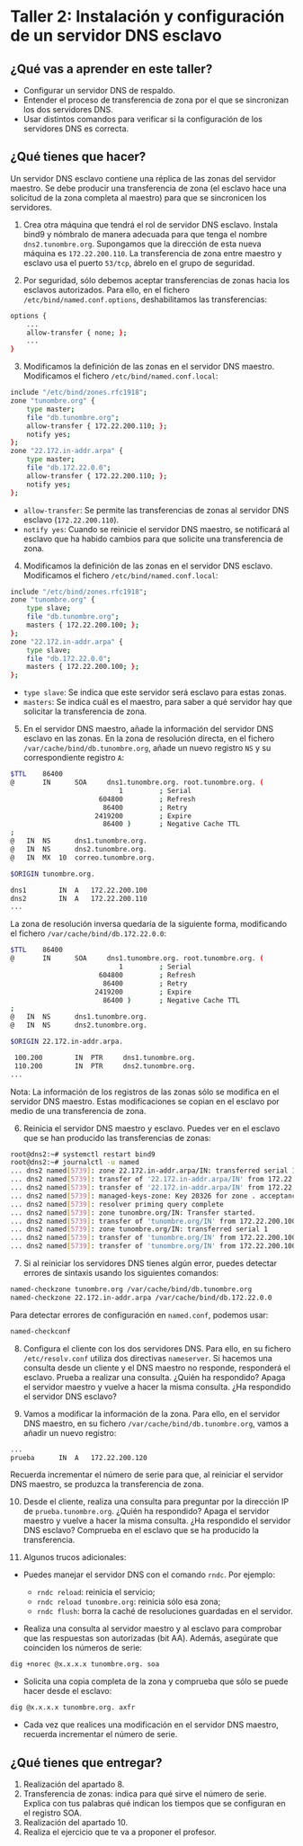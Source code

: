 # Taller 2: Instalación y configuración de un servidor DNS esclavo

## ¿Qué vas a aprender en este taller?
- Configurar un servidor DNS de respaldo.
- Entender el proceso de transferencia de zona por el que se sincronizan los dos servidores DNS.
- Usar distintos comandos para verificar si la configuración de los servidores DNS es correcta.

## ¿Qué tienes que hacer?

Un servidor DNS esclavo contiene una réplica de las zonas del servidor maestro. Se debe producir una transferencia de zona (el esclavo hace una solicitud de la zona completa al maestro) para que se sincronicen los servidores.

1. Crea otra máquina que tendrá el rol de servidor DNS esclavo. Instala bind9 y nómbralo de manera adecuada para que tenga el nombre `dns2.tunombre.org`. Supongamos que la dirección de esta nueva máquina es `172.22.200.110`. La transferencia de zona entre maestro y esclavo usa el puerto `53/tcp`, ábrelo en el grupo de seguridad.

2. Por seguridad, sólo debemos aceptar transferencias de zonas hacia los esclavos autorizados. Para ello, en el fichero `/etc/bind/named.conf.options`, deshabilitamos las transferencias:

```bash
options {
    ...
    allow-transfer { none; };
    ...
}
```

3. Modificamos la definición de las zonas en el servidor DNS maestro. Modificamos el fichero `/etc/bind/named.conf.local`:

```bash
include "/etc/bind/zones.rfc1918";
zone "tunombre.org" {
    type master;
    file "db.tunombre.org";
    allow-transfer { 172.22.200.110; };
    notify yes;
};
zone "22.172.in-addr.arpa" {
    type master;
    file "db.172.22.0.0";
    allow-transfer { 172.22.200.110; };
    notify yes;
};
```

- `allow-transfer`: Se permite las transferencias de zonas al servidor DNS esclavo (`172.22.200.110`).
- `notify yes`: Cuando se reinicie el servidor DNS maestro, se notificará al esclavo que ha habido cambios para que solicite una transferencia de zona.

4. Modificamos la definición de las zonas en el servidor DNS esclavo. Modificamos el fichero `/etc/bind/named.conf.local`:

```bash
include "/etc/bind/zones.rfc1918";
zone "tunombre.org" {
    type slave;
    file "db.tunombre.org";
    masters { 172.22.200.100; };
};
zone "22.172.in-addr.arpa" {
    type slave;
    file "db.172.22.0.0";
    masters { 172.22.200.100; };
};
```

- `type slave`: Se indica que este servidor será esclavo para estas zonas.
- `masters`: Se indica cuál es el maestro, para saber a qué servidor hay que solicitar la transferencia de zona.

5. En el servidor DNS maestro, añade la información del servidor DNS esclavo en las zonas. En la zona de resolución directa, en el fichero `/var/cache/bind/db.tunombre.org`, añade un nuevo registro `NS` y su correspondiente registro `A`:

```bash
$TTL    86400
@       IN      SOA     dns1.tunombre.org. root.tunombre.org. (
                           1         ; Serial
                      604800         ; Refresh
                       86400         ; Retry
                     2419200         ; Expire
                       86400 )       ; Negative Cache TTL
;
@	IN	NS		dns1.tunombre.org.
@	IN	NS		dns2.tunombre.org.
@	IN	MX	10	correo.tunombre.org.

$ORIGIN tunombre.org.

dns1		IN	A	172.22.200.100
dns2		IN	A	172.22.200.110
...
```

La zona de resolución inversa quedaría de la siguiente forma, modificando el fichero `/var/cache/bind/db.172.22.0.0`:

```bash
$TTL    86400
@       IN      SOA     dns1.tunombre.org. root.tunombre.org. (
                           1         ; Serial
                      604800         ; Refresh
                       86400         ; Retry
                     2419200         ; Expire
                       86400 )       ; Negative Cache TTL
;
@	IN	NS		dns1.tunombre.org.
@	IN	NS		dns2.tunombre.org.

$ORIGIN 22.172.in-addr.arpa.

 100.200		IN	PTR		dns1.tunombre.org.
 110.200		IN	PTR		dns2.tunombre.org.
...
```

Nota: La información de los registros de las zonas sólo se modifica en el servidor DNS maestro. Estas modificaciones se copian en el esclavo por medio de una transferencia de zona.

6. Reinicia el servidor DNS maestro y esclavo. Puedes ver en el esclavo que se han producido las transferencias de zonas:

```bash
root@dns2:~# systemctl restart bind9
root@dns2:~# journalctl -u named
... dns2 named[5739]: zone 22.172.in-addr.arpa/IN: transferred serial 1
... dns2 named[5739]: transfer of '22.172.in-addr.arpa/IN' from 172.22.200.100#53: Transfer status: success
... dns2 named[5739]: transfer of '22.172.in-addr.arpa/IN' from 172.22.200.100#53: Transfer completed: ...
... dns2 named[5739]: managed-keys-zone: Key 20326 for zone . acceptance timer complete: key now trusted
... dns2 named[5739]: resolver priming query complete
... dns2 named[5739]: zone tunombre.org/IN: Transfer started.
... dns2 named[5739]: transfer of 'tunombre.org/IN' from 172.22.200.100#53: connected using 172.22.200.110#58461
... dns2 named[5739]: zone tunombre.org/IN: transferred serial 1
... dns2 named[5739]: transfer of 'tunombre.org/IN' from 172.22.200.100#53: Transfer status: success
... dns2 named[5739]: transfer of 'tunombre.org/IN' from 172.22.200.100#53: Transfer completed: ...
```

7. Si al reiniciar los servidores DNS tienes algún error, puedes detectar errores de sintaxis usando los siguientes comandos:

```bash
named-checkzone tunombre.org /var/cache/bind/db.tunombre.org
named-checkzone 22.172.in-addr.arpa /var/cache/bind/db.172.22.0.0
```

Para detectar errores de configuración en `named.conf`, podemos usar:

```bash
named-checkconf
```

8. Configura el cliente con los dos servidores DNS. Para ello, en su fichero `/etc/resolv.conf` utiliza dos directivas `nameserver`. Si hacemos una consulta desde un cliente y el DNS maestro no responde, responderá el esclavo. Prueba a realizar una consulta. ¿Quién ha respondido? Apaga el servidor maestro y vuelve a hacer la misma consulta. ¿Ha respondido el servidor DNS esclavo?

9. Vamos a modificar la información de la zona. Para ello, en el servidor DNS maestro, en su fichero `/var/cache/bind/db.tunombre.org`, vamos a añadir un nuevo registro:

```bash
... 
prueba		IN	A	172.22.200.120
```

Recuerda incrementar el número de serie para que, al reiniciar el servidor DNS maestro, se produzca la transferencia de zona.

10. Desde el cliente, realiza una consulta para preguntar por la dirección IP de `prueba.tunombre.org`. ¿Quién ha respondido? Apaga el servidor maestro y vuelve a hacer la misma consulta. ¿Ha respondido el servidor DNS esclavo? Comprueba en el esclavo que se ha producido la transferencia.

11. Algunos trucos adicionales:

- Puedes manejar el servidor DNS con el comando `rndc`. Por ejemplo:
  - `rndc reload`: reinicia el servicio;
  - `rndc reload tunombre.org`: reinicia sólo esa zona;
  - `rndc flush`: borra la caché de resoluciones guardadas en el servidor.

- Realiza una consulta al servidor maestro y al esclavo para comprobar que las respuestas son autorizadas (bit AA). Además, asegúrate que coinciden los números de serie:

```bash
dig +norec @x.x.x.x tunombre.org. soa
```

- Solicita una copia completa de la zona y comprueba que sólo se puede hacer desde el esclavo:

```bash
dig @x.x.x.x tunombre.org. axfr
```

- Cada vez que realices una modificación en el servidor DNS maestro, recuerda incrementar el número de serie.

## ¿Qué tienes que entregar?
1. Realización del apartado 8.
2. Transferencia de zonas: indica para qué sirve el número de serie. Explica con tus palabras qué indican los tiempos que se configuran en el registro SOA.
3. Realización del apartado 10.
4. Realiza el ejercicio que te va a proponer el profesor.
